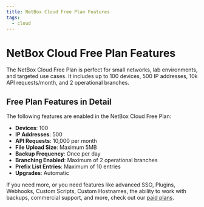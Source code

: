 ```yaml
---
title: NetBox Cloud Free Plan Features
tags:
  - cloud
---
```


# NetBox Cloud Free Plan Features

The NetBox Cloud Free Plan is perfect for small networks, lab environments, and targeted use cases. It includes up to 100 devices, 500 IP addresses, 10k API requests/month, and 2 operational branches. 

## Free Plan Features in Detail

The following features are enabled in the NetBox Cloud Free Plan: 

- **Devices**: 100
- **IP Addresses**: 500
- **API Requests**: 10,000 per month
- **File Upload Size**: Maximum 5MB 
- **Backup Frequency**: Once per day
- **Branching Enabled**: Maximum of 2 operational branches
- **Prefix List Entries**: Maximum of 10 entries
- **Upgrades**: Automatic

If you need more, or you need features like advanced SSO, Plugins, Webhooks, Custom Scripts, Custom Hostnames, the ability to work with backups, commercial support, and more, check out our [paid plans](https://netboxlabs.com/pricing/).